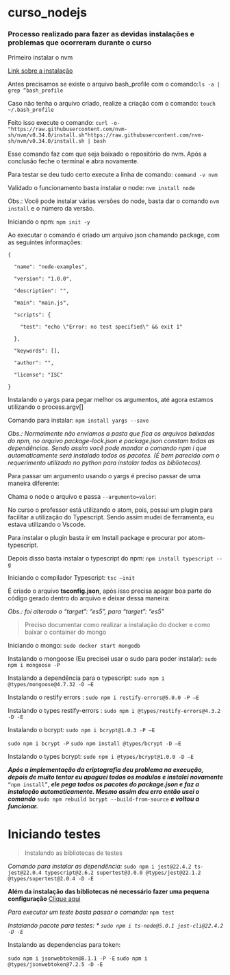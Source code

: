 # curso_nodejs
### Processo realizado para fazer as devidas instalações e problemas que ocorreram durante o curso

Primeiro instalar o nvm 

[Link sobre a instalação](https://github.com/nvm-sh/nvm#install--update-script)

Antes precisamos se existe o arquivo bash_profile com o comando:`ls -a | grep “bash_profile`

Caso não tenha o arquivo criado, realize a criação com o comando:  `touch ~/.bash_profile`

Feito isso execute o comando: `curl -o- "https://raw.githubusercontent.com/nvm-sh/nvm/v0.34.0/install.sh"https://raw.githubusercontent.com/nvm-sh/nvm/v0.34.0/install.sh | bash`

Esse comando faz com que seja baixado o repositório do nvm. Após a conclusão feche o terminal e abra novamente.

Para testar se deu tudo certo execute a linha de comando: `command -v nvm`

Validado o funcionamento basta instalar o node: `nvm install node`

Obs.: Você pode instalar várias versões do node, basta dar o comando `nvm install` e o número da versão. 



Iniciando o npm: `npm init -y`

Ao executar o comando é criado um arquivo json chamando package, com as seguintes informações: 
```
{ 

  "name": "node-examples", 

  "version": "1.0.0", 

  "description": "", 

  "main": "main.js", 

  "scripts": { 

    "test": "echo \"Error: no test specified\" && exit 1" 

  }, 

  "keywords": [], 

  "author": "", 

  "license": "ISC" 

} 
```
 
Instalando o yargs para pegar melhor os argumentos, até agora estamos utilizando o process.argv[] 

Comando para instalar: `npm install yargs --save`

*Obs.: Normalmente não enviamos a pasta que fica os arquivos baixados do npm, no arquivo package-lock.json e package.json constam todas as dependências. Sendo assim você pode mandar o comando npm i que automaticamente será instalado todos os pacotes. (É bem parecido com o requerimento utilizado no python para instalar todas as bibliotecas).*

Para passar um argumento usando o yargs é preciso passar de uma maneira diferente:  

Chama o node o arquivo e passa `--argumento=valor`: 

No curso o professor está utilizando o atom, pois, possui um plugin para facilitar a utilização do Typescript. Sendo assim mudei de ferramenta, eu estava utilizando o Vscode. 

Para instalar o plugin basta ir em Install package e procurar por atom-typescript. 

Depois disso basta instalar o typescript do npm: `npm install typescript --g`

 
Iniciando o compilador Typescript: `tsc –init`

É criado o arquivo **tsconfig.json**, após isso precisa apagar boa parte do código gerado dentro do arquivo e deixar dessa maneira: 

*Obs.: foi alterado o “target”: “es5”, para “target”: “es5”*

> Preciso documentar como realizar a instalação do docker e como baixar o container do mongo 

Iniciando o mongo: `sudo docker start mongodb`


Instalando o mongoose (Eu precisei usar o sudo para poder instalar): `sudo npm i mongoose -P`

Instalando a dependência para o typescript: `sudo npm i @types/mongoose@4.7.32 -D –E`


Instalando o restify errors : `sudo npm i restify-errors@5.0.0 -P –E`

Instalando o types restify-errors : `sudo npm i @types/restify-errors@4.3.2 -D -E`

Instalando o bcrypt: `sudo npm i bcrypt@1.0.3 -P –E`


`sudo npm i bcrypt -P`
`sudo npm install @types/bcrypt -D –E`

Instalando o types bcrypt: `sudo npm i @types/bcrypt@1.0.0 -D –E`

***Após a implementação da criptografia deu problema na execução, depois de muito tentar eu apaguei todos os modulos e instalei novamente*** `“npm install”`, ***ele pega todos os pacotes do package.json e faz a instalação automaticamente. Mesmo assim deu erro então usei o comando*** `sudo npm rebuild bcrypt --build-from-source` ***e voltou a funcionar.***

# Iniciando testes
> Instalando as bibliotecas de testes

*Comando para instalar as dependência:* 
`sudo npm i jest@22.4.2 ts-jest@22.0.4 typescript@2.6.2 supertest@3.0.0 @types/jest@22.1.2 @types/supertest@2.0.4 -D -E`

**Além da instalação das bibliotecas né necessário fazer uma pequena configuração**
[Clique aqui](https://github.com/dieinimymaganha/curso_nodejs/commit/8a202b84513cc8d95e14fb85cbcbce5f3bef89b4)

*Para executar um teste basta passar o comando:* `npm test`


*Instalando pacote para testes: * `sudo npm i ts-node@5.0.1 jest-cli@22.4.2 -D -E`*

Instalando as dependencias para token:

`sudo npm i jsonwebtoken@8.1.1 -P -E`
`sudo npm i @types/jsonwebtoken@7.2.5 -D -E`